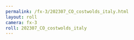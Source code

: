 ```yaml
---
permalink: /fx-3/202307_CO_costwolds_italy.html
layout: roll
camera: fx-3
roll: 202307_CO_costwolds_italy
---
```


<!-- Description. -->
